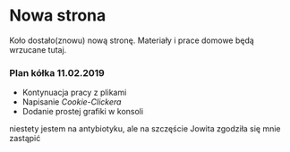 # Nowa strona
Koło dostało(znowu) nową stronę. Materiały i prace domowe będą wrzucane tutaj.

### Plan kółka 11.02.2019
* Kontynuacja pracy z plikami
* Napisanie *Cookie-Clickera*
* Dodanie prostej grafiki w konsoli

<div class="alert alert-warning">
niestety jestem na antybiotyku, ale na szczęście Jowita zgodziła się mnie zastąpić
</div>